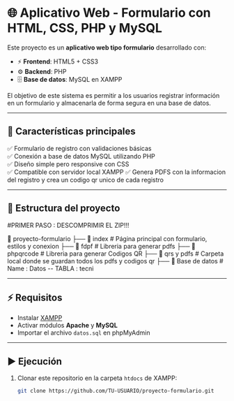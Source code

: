 # 🌐 Aplicativo Web - Formulario con HTML, CSS, PHP y MySQL

Este proyecto es un **aplicativo web tipo formulario** desarrollado con:

- ⚡ **Frontend**: HTML5 + CSS3  
- ⚙️ **Backend**: PHP  
- 🗄️ **Base de datos**: MySQL en XAMPP  

El objetivo de este sistema es permitir a los usuarios registrar información en un formulario y almacenarla de forma segura en una base de datos.

---

## 🚀 Características principales

✅ Formulario de registro con validaciones básicas  
✅ Conexión a base de datos MySQL utilizando PHP  
✅ Diseño simple pero responsive con CSS  
✅ Compatible con servidor local XAMPP 
✅ Genera PDFS con la informacion del registro y crea un codigo qr unico de cada registro  

---

## 📂 Estructura del proyecto

#PRIMER PASO : DESCOMPRIMIR EL ZIP!!!
 
📁 proyecto-formulario
├── 📄 index # Página principal con formulario, estilos y conexion
├── 📄 fdpf # Libreria para generar pdfs
├── 📄 phpqrcode # Libreria para generar Codigos QR
├── 📄 qrs y pdfs # Carpeta local donde se guardan todos los pdfs y codigos qr
├── 📄 Base de datos # Name : Datos -- TABLA : tecni


---

## ⚡ Requisitos

- Instalar [XAMPP](https://www.apachefriends.org/es/index.html)  
- Activar módulos **Apache** y **MySQL**  
- Importar el archivo `datos.sql` en phpMyAdmin  

---

## ▶️ Ejecución

1. Clonar este repositorio en la carpeta `htdocs` de XAMPP:  
   ```bash
   git clone https://github.com/TU-USUARIO/proyecto-formulario.git




